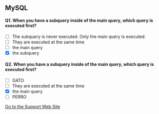 ## MySQL

#### Q1. When you have a subquery inside of the main query, which query is executed first?

- [ ] The subquery is never executed. Only the main query is executed.
- [ ] They are executed at the same time
- [ ] the main query
- [x] the subquery

#### Q2. When you have a subquery inside of the main query, which query is executed first?

- [ ] GATO
- [ ] They are executed at the same time
- [x] the main query
- [ ] PERRO

[Go to the Support Web Site](https://support.west-wind.com)